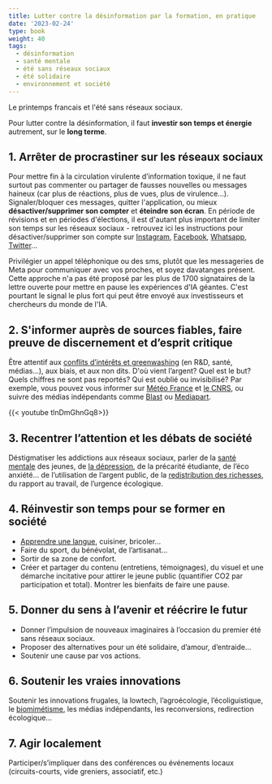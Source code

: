 ```yaml
---
title: Lutter contre la désinformation par la formation, en pratique
date: '2023-02-24'
type: book
weight: 40
tags:
  - désinformation
  - santé mentale
  - été sans réseaux sociaux
  - été solidaire
  - environnement et société
---
```


Le printemps francais et l'été sans réseaux sociaux.

<!--more-->

Pour lutter contre la désinformation, il faut <b>investir son temps et énergie</b> autrement, sur le <b>long terme</b>.

## 1. Arrêter de procrastiner sur les réseaux sociaux

Pour mettre fin à la circulation virulente d’information toxique, il ne faut surtout pas commenter ou partager de fausses nouvelles ou messages haineux (car plus de réactions, plus de vues, plus de virulence...). Signaler/bloquer ces messages, quitter l'application, ou mieux <b>désactiver/supprimer son compter</b> et <b>éteindre son écran</b>. En période de révisions et en périodes d'élections, il est d'autant plus important de limiter son temps sur les réseaux sociaux - retrouvez ici les instructions pour désactiver/supprimer son compte sur [Instagram](https://help.instagram.com/370452623149242), [Facebook](https://www.facebook.com/help/224562897555674), [Whatsapp](https://faq.whatsapp.com/2138577903196467/), [Twitter](https://help.twitter.com/en/managing-your-account/how-to-deactivate-twitter-account)...

Privilégier un appel téléphonique ou des sms, plutôt que les messageries de Meta pour communiquer avec vos proches, et soyez davatanges présent. Cette approche n'a pas été proposé par les plus de 1700 signataires de la lettre ouverte pour mettre en pause les expériences d'IA géantes. C'est pourtant le signal le plus fort qui peut être envoyé aux investisseurs et chercheurs du monde de l'IA.

## 2. S'informer auprès de sources fiables, faire preuve de discernement et d’esprit critique

Être attentif aux [conflits d’intérêts et greenwashing](https://www.mtpcours.fr/c/desinformation/greenwashing/) (en R&D, santé, médias…), aux biais, et aux non dits. D'où vient l’argent? Quel est le but? Quels chiffres ne sont pas reportés? Qui est oublié ou invisibilisé? Par exemple, vous pouvez vous informer sur [Météo France](https://meteofrance.com/actualites-et-dossiers/actualites/climat/secheresse-32-jours-sans-pluie-en-france-record-battu) et [le CNRS](https://lejournal.cnrs.fr/articles/climatosceptiques-sur-twitter-enquete-sur-les-mercenaires-de-lintox), ou suivre des médias indépendants comme [Blast](https://www.blast-info.fr/articles/2023/sommes-nous-toujours-en-democratie-AwJ1_TmlTM-ONwHybrhuqQ) ou [Mediapart](https://www.mediapart.fr/).

{{< youtube tlnDmGhnGq8>}} 

## 3. Recentrer l’attention et les débats de société

Déstigmatiser les addictions aux réseaux sociaux, parler de la [santé mentale](https://www.lajauneetlarouge.com/petit-bambou-lappli-de-meditation-cofondee-par-un-polytechnicien/) des jeunes, de [la dépression](https://www.youtube.com/watch?v=MN3D0uLEERU&ab_channel=GDGFrance), de la précarité étudiante, de l’éco anxiété… de l’utilisation de l’argent public, de la [redistribution des richesses](https://www.mtpcours.fr/c/desinformation/rapport-villani/), du rapport au travail, de l’urgence écologique.

## 4. Réinvestir son temps pour se former en société

- [Apprendre une langue](https://www.mtpcours.fr/post/22-03-29-language-learning/), cuisiner, bricoler… 
- Faire du sport, du bénévolat, de l’artisanat…
- Sortir de sa zone de confort.
- Créer et partager du contenu (entretiens, témoignages), du visuel et une démarche incitative pour attirer le jeune public (quantifier CO2 par participation et total). Montrer les bienfaits de faire une pause.

## 5. Donner du sens à l’avenir et réécrire le futur

- Donner l’impulsion de nouveaux imaginaires à l’occasion du premier été sans réseaux sociaux.
- Proposer des alternatives pour un été solidaire, d’amour, d’entraide…
- Soutenir une cause par vos actions.

## 6. Soutenir les vraies innovations

Soutenir les innovations frugales, la lowtech, l’agroécologie, l’écoliguistique, le [biomimétisme](https://www.mtpcours.fr/c/physique-chimie/#biomimicry), les médias indépendants, les reconversions, redirection écologique… 

## 7. Agir localement

Participer/s’impliquer dans des conférences ou événements locaux (circuits-courts, vide greniers, associatif, etc.)